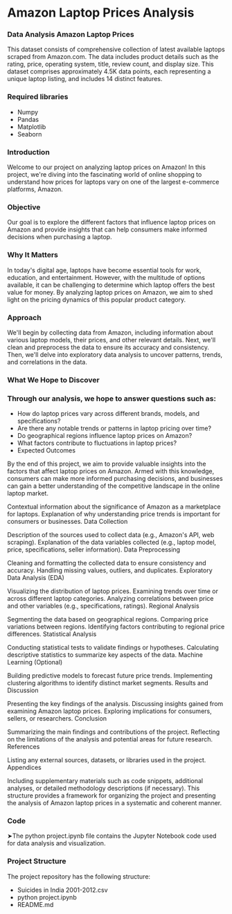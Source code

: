 # Amazon Laptop Prices Analysis
### Data Analysis Amazon Laptop Prices
This dataset consists of comprehensive collection of latest available laptops scraped from Amazon.com. The data includes product details such as the rating, price, operating system, title, review count, and display size. This dataset comprises approximately 4.5K data points, each representing a unique laptop listing, and includes 14 distinct features.

### Required libraries
- Numpy
- Pandas
- Matplotlib
- Seaborn
### Introduction

Welcome to our project on analyzing laptop prices on Amazon! In this project, we're diving into the fascinating world of online shopping to understand how prices for laptops vary on one of the largest e-commerce platforms, Amazon.

### Objective

Our goal is to explore the different factors that influence laptop prices on Amazon and provide insights that can help consumers make informed decisions when purchasing a laptop.

### Why It Matters

In today's digital age, laptops have become essential tools for work, education, and entertainment. However, with the multitude of options available, it can be challenging to determine which laptop offers the best value for money. By analyzing laptop prices on Amazon, we aim to shed light on the pricing dynamics of this popular product category.

### Approach

We'll begin by collecting data from Amazon, including information about various laptop models, their prices, and other relevant details. Next, we'll clean and preprocess the data to ensure its accuracy and consistency. Then, we'll delve into exploratory data analysis to uncover patterns, trends, and correlations in the data.

### What We Hope to Discover

### Through our analysis, we hope to answer questions such as:

- How do laptop prices vary across different brands, models, and specifications?
- Are there any notable trends or patterns in laptop pricing over time?
- Do geographical regions influence laptop prices on Amazon?
- What factors contribute to fluctuations in laptop prices?
- Expected Outcomes

By the end of this project, we aim to provide valuable insights into the factors that affect laptop prices on Amazon. Armed with this knowledge, consumers can make more informed purchasing decisions, and businesses can gain a better understanding of the competitive landscape in the online laptop market.

Contextual information about the significance of Amazon as a marketplace for laptops.
Explanation of why understanding price trends is important for consumers or businesses.
Data Collection

Description of the sources used to collect data (e.g., Amazon's API, web scraping).
Explanation of the data variables collected (e.g., laptop model, price, specifications, seller information).
Data Preprocessing

Cleaning and formatting the collected data to ensure consistency and accuracy.
Handling missing values, outliers, and duplicates.
Exploratory Data Analysis (EDA)

Visualizing the distribution of laptop prices.
Examining trends over time or across different laptop categories.
Analyzing correlations between price and other variables (e.g., specifications, ratings).
Regional Analysis

Segmenting the data based on geographical regions.
Comparing price variations between regions.
Identifying factors contributing to regional price differences.
Statistical Analysis

Conducting statistical tests to validate findings or hypotheses.
Calculating descriptive statistics to summarize key aspects of the data.
Machine Learning (Optional)

Building predictive models to forecast future price trends.
Implementing clustering algorithms to identify distinct market segments.
Results and Discussion

Presenting the key findings of the analysis.
Discussing insights gained from examining Amazon laptop prices.
Exploring implications for consumers, sellers, or researchers.
Conclusion

Summarizing the main findings and contributions of the project.
Reflecting on the limitations of the analysis and potential areas for future research.
References

Listing any external sources, datasets, or libraries used in the project.
Appendices

Including supplementary materials such as code snippets, additional analyses, or detailed methodology descriptions (if necessary).
This structure provides a framework for organizing the project and presenting the analysis of Amazon laptop prices in a systematic and coherent manner.
### Code
➤The python project.ipynb file contains the Jupyter Notebook code used for data analysis and visualization.
### Project Structure
The project repository has the following structure:
- Suicides in India 2001-2012.csv
- python project.ipynb
- README.md


